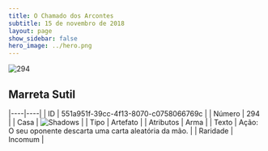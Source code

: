 ```yaml
---
title: O Chamado dos Arcontes
subtitle: 15 de novembro de 2018
layout: page
show_sidebar: false
hero_image: ../hero.png
---
```


![294](https://cdn.keyforgegame.com/media/card_front/pt/341_294_VJXHQQVX3C86_pt.png)

## Marreta Sutil

|----|----|
| ID | 551a951f-39cc-4f13-8070-c0758066769c |
| Número | 294 |
| Casa | ![Shadows](https://archonarcana.com/images/thumb/e/ee/Shadows.png/22px-Shadows.png "Sombras") |
| Tipo | Artefato |
| Atributos | Arma |
| Texto | Ação: O seu oponente descarta uma carta aleatória da mão. |
| Raridade | Incomum |
